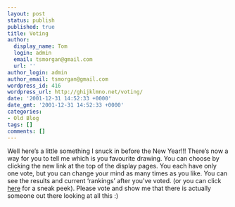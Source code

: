 ```yaml
---
layout: post
status: publish
published: true
title: Voting
author:
  display_name: Tom
  login: admin
  email: tsmorgan@gmail.com
  url: ''
author_login: admin
author_email: tsmorgan@gmail.com
wordpress_id: 416
wordpress_url: http://ghijklmno.net/voting/
date: '2001-12-31 14:52:33 +0000'
date_gmt: '2001-12-31 14:52:33 +0000'
categories:
- Old Blog
tags: []
comments: []
---
```

<p>Well here&#8217;s a little something I snuck in before the New Year!!! There&#8217;s now a way for you to tell me which is you favourite drawing. You can choose by clicking the new link at the top of the display pages. You each have only one vote, but you can change your mind as many times as you like. You can see the results and current &#8216;rankings&#8217; after you&#8217;ve voted. (or you can click <a href="fave.php">here</a> for a sneak peek). Please vote and show me that there is actually someone out there looking at all this :)</p>

